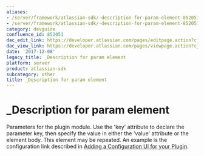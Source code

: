 ```yaml
---
aliases:
- /server/framework/atlassian-sdk/-description-for-param-element-852051.html
- /server/framework/atlassian-sdk/-description-for-param-element-852051.md
category: devguide
confluence_id: 852051
dac_edit_link: https://developer.atlassian.com/pages/editpage.action?cjm=wozere&pageId=852051
dac_view_link: https://developer.atlassian.com/pages/viewpage.action?cjm=wozere&pageId=852051
date: '2017-12-08'
legacy_title: _Description for param element
platform: server
product: atlassian-sdk
subcategory: other
title: _Description for param element
---
```

# \_Description for param element

Parameters for the plugin module. Use the 'key' attribute to declare the parameter key, then specify the value in either the 'value' attribute or the element body. This element may be repeated. An example is the configuration link described in [Adding a Configuration UI for your Plugin](/server/framework/atlassian-sdk/adding-a-configuration-ui-for-your-plugin).






























































